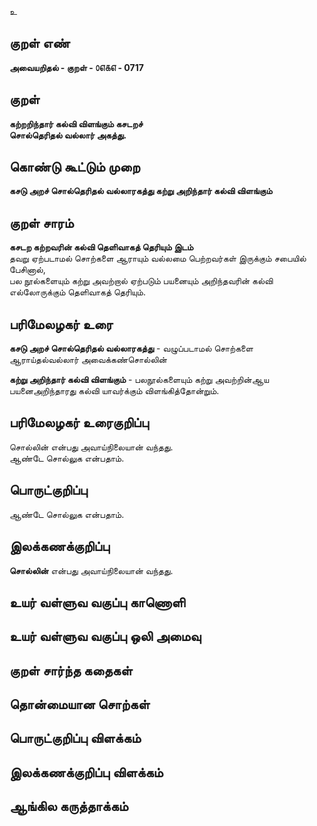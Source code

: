 உ

## குறள் எண் 

**அவையறிதல் - குறள் - ௦௭௧௭ - 0717**  

## குறள் 

**கற்றறிந்தார் கல்வி விளங்கும் கசடறச்  
சொல்தெரிதல் வல்லார் அகத்து.**  

## கொண்டு கூட்டும் முறை

**கசடு அறச் சொல்தெரிதல் வல்லாரகத்து கற்று அறிந்தார் கல்வி விளங்கும்**  

## குறள் சாரம் 

**கசடற கற்றவரின் கல்வி தெளிவாகத் தெரியும் இடம்**  
தவறு ஏற்படாமல் சொற்களை ஆராயும் வல்லமை பெற்றவர்கள் இருக்கும் சபையில் பேசினால்,  
பல நூல்களையும் கற்று அவற்றால் ஏற்படும் பயனையும் அறிந்தவரின் கல்வி எல்லோருக்கும் தெளிவாகத் தெரியும்.  

## பரிமேலழகர் உரை

**கசடு அறச் சொல்தெரிதல் வல்லாரகத்து** - வழுப்படாமல் சொற்களை ஆராய்தல்வல்லார் அவைக்கண்சொல்லின்  

**கற்று அறிந்தார் கல்வி விளங்கும்** - பலநூல்களையும் கற்று அவற்றின்ஆய பயனைஅறிந்தாரது கல்வி யாவர்க்கும் விளங்கித்தோன்றும்.  

## பரிமேலழகர் உரைகுறிப்பு   

சொல்லின் என்பது அவாய்நிலையான் வந்தது.   
ஆண்டே சொல்லுக என்பதாம்.   

## பொருட்குறிப்பு 

ஆண்டே சொல்லுக என்பதாம்.   

## இலக்கணக்குறிப்பு  

**சொல்லின்** என்பது அவாய்நிலையான் வந்தது.   

## உயர் வள்ளுவ வகுப்பு காணொளி


## உயர் வள்ளுவ வகுப்பு ஒலி அமைவு 

 
## குறள் சார்ந்த கதைகள் 


## தொன்மையான சொற்கள்


## பொருட்குறிப்பு விளக்கம்


## இலக்கணக்குறிப்பு விளக்கம்


## ஆங்கில கருத்தாக்கம் 


